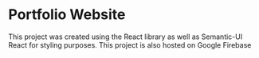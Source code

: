 # Portfolio Website

This project was created using the React library as well as Semantic-UI React for styling purposes. This project is also hosted on Google Firebase

